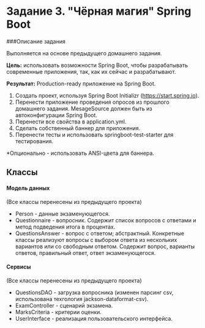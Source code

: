 # Задание 3. "Чёрная магия" Spring Boot
###Описание задания

Выполняется на основе предыдущего домашнего задания.

**Цель:** использовать возможности Spring Boot, чтобы разрабатывать современные приложения, 
            так, как их сейчас и разрабатывают.

**Результат:** Production-ready приложение на Spring Boot.

1. Создать проект, используя Spring Boot Initializr (https://start.spring.io).
2. Перенести приложение проведения опросов из прошлого домашнего задания. MesageSource должен быть из
автоконфигурации Spring Boot.
3. Перенести все свойства в application.yml.
4. Сделать собственный баннер для приложения.
5. Перенести тесты и использовать springboot-test-starter для тестирования.

*Опционально - использовать ANSI-цвета для баннера.

## Классы
#### Модель данных
(Все классы перенесены из предыдущего проекта)
* Person - данные экзаменующегося.
* Questionnaire - вопросник. Содержит список вопросов с ответами и метод подведения итога в процентах.
* QuestionsAnswer - вопрос с ответом; абстрактный. Конкретные классы реализуют 
вопросы с выбором ответа из нескольких вариантов или со свободным ответом. 
Содержит вопрос, варианты ответов, правильный ответ, ответ экзаменующегося. 
#### Сервисы
(Все классы перенесены из предыдущего проекта)
* QuestionsDAO  - загрузка вопросника (изменен парсинг csv, использована техгология jackson-dataformat-csv).
* ExamController - сценарий экзамена.
* MarksCriteria - критерии оценки. 
* UserInterface - реализация пользовательского интерфейса.
